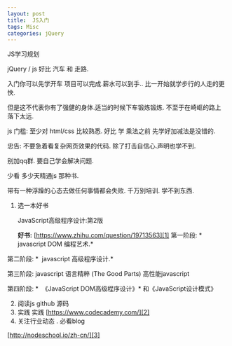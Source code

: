 ```yaml
---
layout: post
title:  JS入门
tags: Misc
categories: jQuery
---
```




JS学习规划


jQuery / js 
好比 汽车 和 走路.


入门你可以先学开车 项目可以完成.薪水可以到手..
比一开始就学步行的人走的更快.

但是这不代表你有了强健的身体.适当的时候下车锻炼锻炼.
不至于在崎岖的路上 落下太远.




js 门槛: 至少对 html/css 比较熟悉.
好比 学 乘法之前 先学好加减法是没错的.



忠告:
不要急着看复杂网页效果的代码. 除了打击自信心.声明也学不到.

别加qq群. 要自己学会解决问题.

少看 多少天精通js 那种书.

带有一种浮躁的心态去做任何事情都会失败.
千万别培训. 学不到东西. 




1. 选一本好书

	JavaScript高级程序设计:第2版



	**好书:**
	[https://www.zhihu.com/question/19713563][1]
	第一阶段:
*  javascript DOM 编程艺术.*

第二阶段:
*  javascript 高级程序设计.*


第三阶段:
javascript 语言精粹 (The Good Parts)
高性能javascript


第四阶段:
*  《JavaScript DOM高级程序设计》*
和《JavaScript设计模式》



2. 阅读js github 源码
3. 实践 实践
	[https://www.codecademy.com/][2]
4. 关注行业动态 . 必看blog


[http://nodeschool.io/zh-cn/][3]










[1]:	https://www.zhihu.com/question/19713563
[2]:	https://www.codecademy.com/
[3]:	http://nodeschool.io/zh-cn/